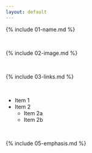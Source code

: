 ```yaml
---
layout: default
---
```


{% include 01-name.md %}

<br>

{% include 02-image.md %}

<br>

{% include 03-links.md %}

<br>

* Item 1
* Item 2
  * Item 2a
  * Item 2b

<br>

{% include 05-emphasis.md %}
